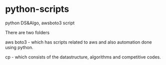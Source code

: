 # python-scripts
python DS&amp;Algo, awsboto3 script

There are two folders<br>

aws boto3 - which has scripts related to aws and also automation done using python.<br>

cp - which consists of the datastructure, algorithms and competitive codes.<br>
